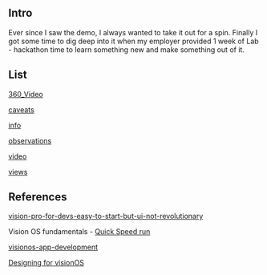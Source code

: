 
## Intro

Ever since I saw the demo, I always wanted to take it out for a spin.
Finally I got some time to dig deep into it when my employer provided 1 week of Lab - hackathon time to learn something new and make something out of it.


## List

[360_Video](360_Video.md)

[caveats](caveats.md)

[info](ios/visionOS/info.md)

[observations](observations.md)

[video](ios/visionOS/video.md)

[views](views.md)

## References

[vision-pro-for-devs-easy-to-start-but-ui-not-revolutionary](https://thenewstack.io/vision-pro-for-devs-easy-to-start-but-ui-not-revolutionary/)


Vision OS fundamentals - [Quick Speed run](https://www.youtube.com/watch?v=4gz62Ze15a8&t=44s) 

[visionos-app-development](https://www.leewayhertz.com/visionos-app-development/)

[Designing for visionOS](https://developer.apple.com/design/human-interface-guidelines/designing-for-visionos) 